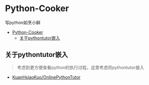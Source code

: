 # Python-Cooker

写python如烹小鲜

<!--ts-->
* [Python-Cooker](#python-cooker)
   * [关于pythontutor嵌入](#关于pythontutor嵌入)

<!-- Created by https://github.com/ekalinin/github-markdown-toc -->
<!-- Added by: kuanhsiaokuo, at: Thu Jun 30 11:12:02 CST 2022 -->

<!--te-->

## 关于pythontutor嵌入

> 考虑到更方便查看python的执行过程，这里考虑将pythontutor接入

- [KuanHsiaoKuo/OnlinePythonTutor](https://github.com/KuanHsiaoKuo/OnlinePythonTutor)